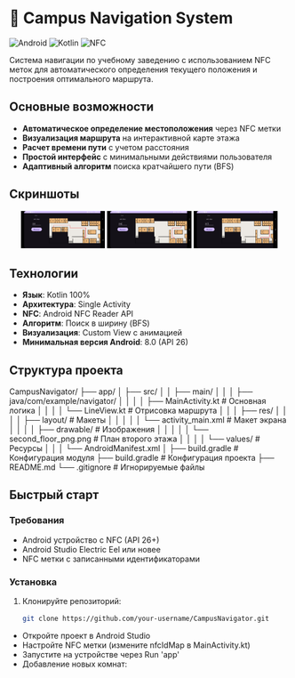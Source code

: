 # 🏫 Campus Navigation System

![Android](https://img.shields.io/badge/Android-3DDC84?style=for-the-badge&logo=android&logoColor=white)
![Kotlin](https://img.shields.io/badge/Kotlin-7F52FF?style=for-the-badge&logo=kotlin&logoColor=white)
![NFC](https://img.shields.io/badge/NFC-002E5B?style=for-the-badge&logo=nfc&logoColor=white)

Система навигации по учебному заведению с использованием NFC меток для автоматического определения текущего положения и построения оптимального маршрута.

## Основные возможности

- **Автоматическое определение местоположения** через NFC метки
- **Визуализация маршрута** на интерактивной карте этажа
- **Расчет времени пути** с учетом расстояния
- **Простой интерфейс** с минимальными действиями пользователя
- **Адаптивный алгоритм** поиска кратчайшего пути (BFS)

## Скриншоты

<div align="center">
  <img src="screenshots/Screenshot_1.jpg" width="30%" alt="Построение маршрута между 214 и 206 кабинетом"/>
  <img src="screenshots/Screenshot_2.jpg" width="30%" alt="Построение маршрута между 214 и 207 кабинетом"/> 
  <img src="screenshots/Screenshot_3.jpg" width="30%" alt="Построение маршрута между 214 и 222 кабинетом"/>
</div>

## Технологии

- **Язык**: Kotlin 100%
- **Архитектура**: Single Activity
- **NFC**: Android NFC Reader API
- **Алгоритм**: Поиск в ширину (BFS)
- **Визуализация**: Custom View с анимацией
- **Минимальная версия Android**: 8.0 (API 26)

## Структура проекта

CampusNavigator/
├── app/
│ ├── src/
│ │ ├── main/
│ │ │ ├── java/com/example/navigator/
│ │ │ │ ├── MainActivity.kt # Основная логика
│ │ │ │ └── LineView.kt # Отрисовка маршрута
│ │ │ ├── res/
│ │ │ │ ├── layout/ # Макеты
│ │ │ │ │ └── activity_main.xml # Макет экрана
│ │ │ │ ├── drawable/ # Изображения
│ │ │ │ │ └── second_floor_png.png # План второго этажа
│ │ │ │ └── values/ # Ресурсы
│ │ │ └── AndroidManifest.xml
│ ├── build.gradle # Конфигурация модуля
├── build.gradle # Конфигурация проекта
├── README.md
└── .gitignore # Игнорируемые файлы


## Быстрый старт

### Требования
- Android устройство с NFC (API 26+)
- Android Studio Electric Eel или новее
- NFC метки с записанными идентификаторами

### Установка
1. Клонируйте репозиторий:
   ```bash
   git clone https://github.com/your-username/CampusNavigator.git

- Откройте проект в Android Studio
- Настройте NFC метки (измените nfcIdMap в MainActivity.kt)
- Запустите на устройстве через Run 'app'
- Добавление новых комнат:



